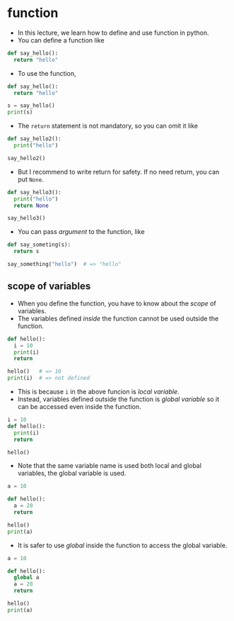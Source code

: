 # function
* In this lecture, we learn how to define and use function in python.
* You can define a function like
```python
def say_hello():
  return "hello"
```
* To use the function,
```python {cmd}
def say_hello():
  return "hello"

s = say_hello()
print(s)
```

* The `return` statement is not mandatory, so you can omit it like
```python {cmd}
def say_hello2():
  print("hello")

say_hello2()
```
* But I recommend to write return for safety. If no need return, you can put `None`.
```python {cmd}
def say_hello3():
  print("hello")
  return None

say_hello3()
```

* You can pass *argument* to the function, like
```python
def say_someting(s):
  return s

say_something("hello")  # => "hello"
```

## scope of variables
* When you define the function, you have to know about the *scope* of variables.
* The variables defined *inside* the function cannot be used outside the function.
```python {cmd}
def hello():
  i = 10
  print(i)
  return

hello()   # => 10
print(i)  # => not defined
```
* This is because `i` in the above funcion is *local variable*.
* Instead, variables defined outside the function is *global variable* so it can be accessed even inside the function.
```python {cmd}
i = 10
def hello():
  print(i)
  return

hello()
```
* Note that the same variable name is used both local and global variables, the global variable is used.
```python {cmd}
a = 10

def hello():
  a = 20
  return

hello()
print(a)
```
* It is safer to use *global* inside the function to access the global variable.
```python {cmd}
a = 10

def hello():
  global a
  a = 20
  return

hello()
print(a)
```